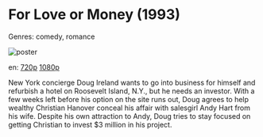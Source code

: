 # For Love or Money (1993)

Genres: comedy, romance

![poster](http://image.tmdb.org/t/p/w500/3F9JbiWYjUSWAttYfp8oWYHq5EN.jpg)

en:
  [720p](magnet:?xt=urn:btih:C676DC8DE980B5BF6D5312D7FF173912C0282851&tr=udp://glotorrents.pw:6969/announce&tr=udp://tracker.opentrackr.org:1337/announce&tr=udp://torrent.gresille.org:80/announce&tr=udp://tracker.openbittorrent.com:80&tr=udp://tracker.coppersurfer.tk:6969&tr=udp://tracker.leechers-paradise.org:6969&tr=udp://p4p.arenabg.ch:1337&tr=udp://tracker.internetwarriors.net:1337)
  [1080p](magnet:?xt=urn:btih:82373df9fc9156cb0207c83cb197672ee5d4a42f&dn=For+Love+or+Money+%281993%29+1080p+BrRip+x264+-+YIFY&tr=udp%3A%2F%2Ftracker.openbittorrent.com%3A80%2Fannounce&tr=udp%3A%2F%2Fglotorrents.pw%3A6969%2Fannounce&tr=udp%3A%2F%2Ftracker.openbittorrent.com%3A80%2Fannounce&tr=udp%3A%2F%2Ftracker.opentrackr.org%3A1337%2Fannounce&tr=udp%3A%2F%2Fzer0day.to%3A1337%2Fannounce&tr=udp%3A%2F%2Ftracker.coppersurfer.tk%3A6969%2Fannounce)
  


New York concierge Doug Ireland wants to go into business for himself and refurbish a hotel on Roosevelt Island, N.Y., but he needs an investor. With a few weeks left before his option on the site runs out, Doug agrees to help wealthy Christian Hanover conceal his affair with salesgirl Andy Hart from his wife. Despite his own attraction to Andy, Doug tries to stay focused on getting Christian to invest $3 million in his project.